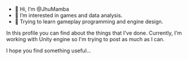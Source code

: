 - 👋 Hi, I’m @JhuMamba
- 👀 I’m interested in games and data analysis.
- 🌱 Trying to learn gameplay programming and engine design.

In this profile you can find about the things that I've done.
Currently, I'm working with Unity engine so I'm trying to post as much as I can.

I hope you find something useful...
